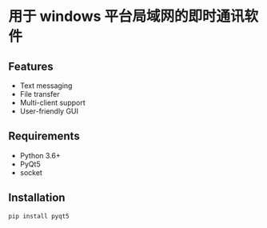 # 用于 windows 平台局域网的即时通讯软件

## Features

- Text messaging
- File transfer
- Multi-client support
- User-friendly GUI

## Requirements

- Python 3.6+
- PyQt5
- socket

## Installation

```bash
pip install pyqt5
```
